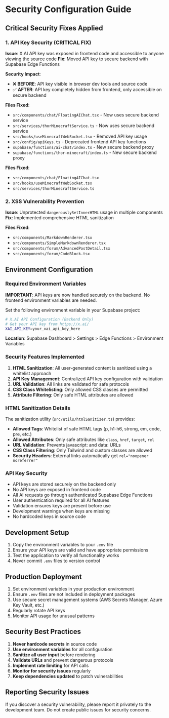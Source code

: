 # Security Configuration Guide

## Critical Security Fixes Applied

### 1. API Key Security (CRITICAL FIX)
**Issue**: X.AI API key was exposed in frontend code and accessible to anyone viewing the source code
**Fix**: Moved API key to secure backend with Supabase Edge Functions

**Security Impact**: 
- ❌ **BEFORE**: API key visible in browser dev tools and source code
- ✅ **AFTER**: API key completely hidden from frontend, only accessible on secure backend

**Files Fixed**:
- `src/components/chat/FloatingAIChat.tsx` - Now uses secure backend service
- `src/services/thorMinecraftService.ts` - Now uses secure backend service  
- `src/hooks/useMinecraftWebSocket.tsx` - Removed API key usage
- `src/config/apiKeys.ts` - Deprecated frontend API key functions
- `supabase/functions/ai-chat/index.ts` - New secure backend proxy
- `supabase/functions/thor-minecraft/index.ts` - New secure backend proxy

**Files Fixed**:
- `src/components/chat/FloatingAIChat.tsx`
- `src/hooks/useMinecraftWebSocket.tsx`
- `src/services/thorMinecraftService.ts`

### 2. XSS Vulnerability Prevention
**Issue**: Unprotected `dangerouslySetInnerHTML` usage in multiple components
**Fix**: Implemented comprehensive HTML sanitization

**Files Fixed**:
- `src/components/MarkdownRenderer.tsx`
- `src/components/SimpleMarkdownRenderer.tsx`
- `src/components/forum/AdvancedPostDetail.tsx`
- `src/components/forum/CodeBlock.tsx`

## Environment Configuration

### Required Environment Variables

**IMPORTANT**: API keys are now handled securely on the backend. No frontend environment variables are needed.

Set the following environment variable in your Supabase project:

```bash
# X.AI API Configuration (Backend Only)
# Get your API key from https://x.ai/
XAI_API_KEY=your_xai_api_key_here
```

**Location**: Supabase Dashboard > Settings > Edge Functions > Environment Variables

### Security Features Implemented

1. **HTML Sanitization**: All user-generated content is sanitized using a whitelist approach
2. **API Key Management**: Centralized API key configuration with validation
3. **URL Validation**: All links are validated for safe protocols
4. **CSS Class Whitelisting**: Only allowed CSS classes are permitted
5. **Attribute Filtering**: Only safe HTML attributes are allowed

### HTML Sanitization Details

The sanitization utility (`src/utils/htmlSanitizer.ts`) provides:

- **Allowed Tags**: Whitelist of safe HTML tags (p, h1-h6, strong, em, code, pre, etc.)
- **Allowed Attributes**: Only safe attributes like `class`, `href`, `target`, `rel`
- **URL Validation**: Prevents javascript: and data: URLs
- **CSS Class Filtering**: Only Tailwind and custom classes are allowed
- **Security Headers**: External links automatically get `rel="noopener noreferrer"`

### API Key Security

- API keys are stored securely on the backend only
- No API keys are exposed in frontend code
- All AI requests go through authenticated Supabase Edge Functions
- User authentication required for all AI features
- Validation ensures keys are present before use
- Development warnings when keys are missing
- No hardcoded keys in source code

## Development Setup

1. Copy the environment variables to your `.env` file
2. Ensure your API keys are valid and have appropriate permissions
3. Test the application to verify all functionality works
4. Never commit `.env` files to version control

## Production Deployment

1. Set environment variables in your production environment
2. Ensure `.env` files are not included in deployment packages
3. Use secure secret management systems (AWS Secrets Manager, Azure Key Vault, etc.)
4. Regularly rotate API keys
5. Monitor API usage for unusual patterns

## Security Best Practices

1. **Never hardcode secrets** in source code
2. **Use environment variables** for all configuration
3. **Sanitize all user input** before rendering
4. **Validate URLs** and prevent dangerous protocols
5. **Implement rate limiting** for API calls
6. **Monitor for security issues** regularly
7. **Keep dependencies updated** to patch vulnerabilities

## Reporting Security Issues

If you discover a security vulnerability, please report it privately to the development team. Do not create public issues for security concerns. 